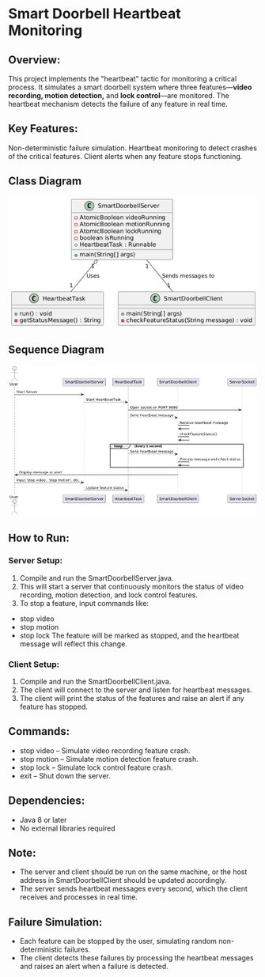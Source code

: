 # Smart Doorbell Heartbeat Monitoring

## Overview:
This project implements the "heartbeat" tactic for monitoring a critical process. It simulates a smart doorbell system where three features—**video recording, motion detection,** and **lock control**—are monitored. The heartbeat mechanism detects the failure of any feature in real time.

## Key Features:
Non-deterministic failure simulation.
Heartbeat monitoring to detect crashes of the critical features.
Client alerts when any feature stops functioning.

## Class Diagram
![Class Diagram](diagrams/ClassDiagram.jpeg)

## Sequence Diagram
![Sequence Diagram](diagrams/SequenceDiagram.jpeg)

## How to Run:
### Server Setup:
1. Compile and run the SmartDoorbellServer.java.
2. This will start a server that continuously monitors the status of video recording, motion detection, and lock control features.
3. To stop a feature, input commands like:
+ stop video
+ stop motion
+ stop lock
The feature will be marked as stopped, and the heartbeat message will reflect this change.

### Client Setup:
1. Compile and run the SmartDoorbellClient.java.
2. The client will connect to the server and listen for heartbeat messages.
3. The client will print the status of the features and raise an alert if any feature has stopped.

## Commands:
+ stop video – Simulate video recording feature crash.
+ stop motion – Simulate motion detection feature crash.
+ stop lock – Simulate lock control feature crash.
+ exit – Shut down the server.

## Dependencies:
+ Java 8 or later
+ No external libraries required

## Note:
+ The server and client should be run on the same machine, or the host address in SmartDoorbellClient should be updated accordingly.
+ The server sends heartbeat messages every second, which the client receives and processes in real time.

## Failure Simulation:
+ Each feature can be stopped by the user, simulating random non-deterministic failures.
+ The client detects these failures by processing the heartbeat messages and raises an alert when a failure is detected.
